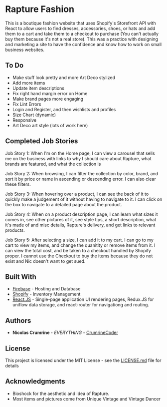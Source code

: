 # Rapture Fashion

This is a boutique fashion website that uses Shopify's Storefront API with React to allow users to find dresses, accessories, shoes, or hats and add them to a cart and take them to a checkout to purchase (You can't actually buy them because it's not a real store). This was a practice with designing and marketing a site to have the confidence and know how to work on small business websites. 

## To Do

* Make stuff look pretty and more Art Deco stylized
* Add more items
* Update item descriptions
* Fix right hand margin error on Home
* Make brand pages more engaging
* Fix Lint Errors
* Login and Register, and then wishlists and profiles
* Size Chart (dynamic)
* Responsive
* Art Deco art style (lots of work here)

## Completed Job Stories

Job Story 1: When I'm on the Home page, I can view a carousel that sells me on the business with links to why I should care about Rapture, what brands are featured, and what the collection is

Job Story 2: When browsing, I can filter the collection by color, brand, and sort it by price or name in ascending or descending error. I can also clear these filters. 

Job Story 3: When hovering over a product, I can see the back of it to quickly make a judgement of it without having to navigate to it. I can click on the box to navigate to a detailed page about the product. 

Job Story 4: When on a product description page, I can learn what sizes it comes in, see other pictures of it, see style tips, a short description, what it's made of and misc details, Rapture's delivery, and get links to relevant products. 

Job Story 5: After selecting a size, I can add it to my cart. I can go to my cart to view my items, and change the quanitity or remove items from it. I can view the total cost, and be taken to a checkout handled by Shopify proper. I cannot use the Checkout to buy the items because they do not exist and Nic doesn't want to get sued. 


## Built With

* [Firebase](https://firebase.google.com/) - Hosting and Database
* [Shopify](https://www.shopify.com/) - Inventory Management
* [React.JS](https://reactjs.org/) - Single-page application UI rendering pages, Redux.JS for uniflow data storage, and react-router for navigationg and routing.

## Authors

* **Nicolas Crumrine** - *EVERYTHING* - [CrumrineCoder](https://github.com/CrumrineCoder)

## License

This project is licensed under the MIT License - see the [LICENSE.md](LICENSE.md) file for details

## Acknowledgments

* Bioshock for the aesthetic and idea of Rapture. 
* Most items and pictures come from Unique Vintage and Vintage Dancer
